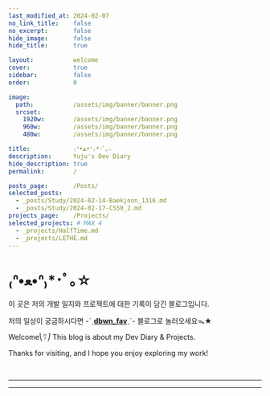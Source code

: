 ```yaml
---
last_modified_at: 2024-02-07
no_link_title:    false 
no_excerpt:       false 
hide_image:       false
hide_title:       true

layout:           welcome
cover:            true
sidebar:          false
order:            0

image:
  path:           /assets/img/banner/banner.png
  srcset:
    1920w:        /assets/img/banner/banner.png
    960w:         /assets/img/banner/banner.png
    480w:         /assets/img/banner/banner.png

title:            ₍ᐢ•ﻌ•ᐢ₎*･ﾟ｡☆
description:      Yuju's Dev Diary
hide_description: true
permalink:        /

posts_page:       /Posts/
selected_posts:
  - _posts/Study/2024-02-14-Baekjoon_1316.md
  - _posts/Study/2024-02-17-CS50_2.md
projects_page:    /Projects/
selected_projects: # MAX 4
  - _projects/HalfTime.md
  - _projects/LETHE.md
---
```

# ₍ᐢ•ﻌ•ᐢ₎*･ﾟ｡☆

이 곳은 저의 개발 일지와 프로젝트에 대한 기록이 담긴 블로그입니다.

저의 일상이 궁금하시다면 -ˋˏ[**dbwn_fav**](https://blog.naver.com/dbwn_fav)ˎˊ- 블로그로 놀러오세요ᯓ★

Welcome⎝⍢⎠ This blog is about my Dev Diary & Projects.

Thanks for visiting, and I hope you enjoy exploring my work!

<br/>

---

<!--projects-->

---

<!--posts-->

